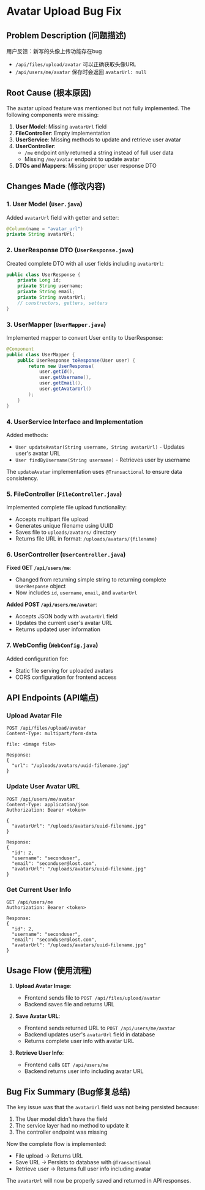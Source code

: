 # Avatar Upload Bug Fix

## Problem Description (问题描述)
用户反馈：新写的头像上传功能存在bug
- `/api/files/upload/avatar` 可以正确获取头像URL
- `/api/users/me/avatar` 保存时会返回 `avatarUrl: null`

## Root Cause (根本原因)
The avatar upload feature was mentioned but not fully implemented. The following components were missing:

1. **User Model**: Missing `avatarUrl` field
2. **FileController**: Empty implementation 
3. **UserService**: Missing methods to update and retrieve user avatar
4. **UserController**: 
   - `/me` endpoint only returned a string instead of full user data
   - Missing `/me/avatar` endpoint to update avatar
5. **DTOs and Mappers**: Missing proper user response DTO

## Changes Made (修改内容)

### 1. User Model (`User.java`)
Added `avatarUrl` field with getter and setter:
```java
@Column(name = "avatar_url")
private String avatarUrl;
```

### 2. UserResponse DTO (`UserResponse.java`)
Created complete DTO with all user fields including `avatarUrl`:
```java
public class UserResponse {
    private Long id;
    private String username;
    private String email;
    private String avatarUrl;
    // constructors, getters, setters
}
```

### 3. UserMapper (`UserMapper.java`)
Implemented mapper to convert User entity to UserResponse:
```java
@Component
public class UserMapper {
    public UserResponse toResponse(User user) {
        return new UserResponse(
            user.getId(),
            user.getUsername(),
            user.getEmail(),
            user.getAvatarUrl()
        );
    }
}
```

### 4. UserService Interface and Implementation
Added methods:
- `User updateAvatar(String username, String avatarUrl)` - Updates user's avatar URL
- `User findByUsername(String username)` - Retrieves user by username

The `updateAvatar` implementation uses `@Transactional` to ensure data consistency.

### 5. FileController (`FileController.java`)
Implemented complete file upload functionality:
- Accepts multipart file upload
- Generates unique filename using UUID
- Saves file to `uploads/avatars/` directory
- Returns file URL in format: `/uploads/avatars/{filename}`

### 6. UserController (`UserController.java`)
**Fixed GET `/api/users/me`**:
- Changed from returning simple string to returning complete `UserResponse` object
- Now includes `id`, `username`, `email`, and `avatarUrl`

**Added POST `/api/users/me/avatar`**:
- Accepts JSON body with `avatarUrl` field
- Updates the current user's avatar URL
- Returns updated user information

### 7. WebConfig (`WebConfig.java`)
Added configuration for:
- Static file serving for uploaded avatars
- CORS configuration for frontend access

## API Endpoints (API端点)

### Upload Avatar File
```http
POST /api/files/upload/avatar
Content-Type: multipart/form-data

file: <image file>

Response:
{
  "url": "/uploads/avatars/uuid-filename.jpg"
}
```

### Update User Avatar URL
```http
POST /api/users/me/avatar
Content-Type: application/json
Authorization: Bearer <token>

{
  "avatarUrl": "/uploads/avatars/uuid-filename.jpg"
}

Response:
{
  "id": 2,
  "username": "seconduser",
  "email": "seconduser@lost.com",
  "avatarUrl": "/uploads/avatars/uuid-filename.jpg"
}
```

### Get Current User Info
```http
GET /api/users/me
Authorization: Bearer <token>

Response:
{
  "id": 2,
  "username": "seconduser",
  "email": "seconduser@lost.com",
  "avatarUrl": "/uploads/avatars/uuid-filename.jpg"
}
```

## Usage Flow (使用流程)

1. **Upload Avatar Image**:
   - Frontend sends file to `POST /api/files/upload/avatar`
   - Backend saves file and returns URL

2. **Save Avatar URL**:
   - Frontend sends returned URL to `POST /api/users/me/avatar`
   - Backend updates user's `avatarUrl` field in database
   - Returns complete user info with avatar URL

3. **Retrieve User Info**:
   - Frontend calls `GET /api/users/me`
   - Backend returns user info including avatar URL

## Bug Fix Summary (Bug修复总结)

The key issue was that the `avatarUrl` field was not being persisted because:
1. The User model didn't have the field
2. The service layer had no method to update it
3. The controller endpoint was missing

Now the complete flow is implemented:
- File upload → Returns URL
- Save URL → Persists to database with `@Transactional`
- Retrieve user → Returns full user info including avatar

The `avatarUrl` will now be properly saved and returned in API responses.
